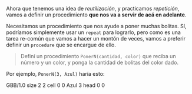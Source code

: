 Ahora que tenemos una idea de _reutilización_, y practicamos _repetición_, vamos a definir un procedimiento **que nos va a servir de acá en adelante**.

Necesitamos un procedimiento que nos ayude a poner muchas bolitas. Sí, podríamos simplemente usar un `repeat` para lograrlo, pero como es una tarea re-común que vamos a hacer un montón de veces, vamos a preferir definir un `procedure` que se encargue de ello.

> Definí un procedimiento `PonerN(cantidad, color)` que reciba un número y un color, y ponga la cantidad de bolitas del color dado.

Por ejemplo, `PonerN(3, Azul)` haría esto:

<gs-board>   
  GBB/1.0
  size 2 2
  cell 0 0 Azul 3
  head 0 0
<gs-board>